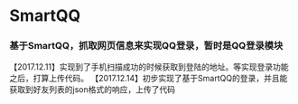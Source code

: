 # SmartQQ
### 基于SmartQQ，抓取网页信息来实现QQ登录，暂时是QQ登录模块
【2017.12.11】实现到了手机扫描成功的时候获取到登陆的地址。等实现登录功能之后，打算上传代码。
【2017.12.14】初步实现了基于SmartQQ的登录，并且能获取到好友列表的json格式的响应，上传了代码
